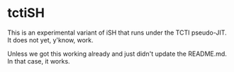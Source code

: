# tctiSH

This is an experimental variant of iSH that runs under the TCTI pseudo-JIT. It does not yet, y'know, work.

Unless we got this working already and just didn't update the README.md. In that case, it works.
